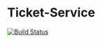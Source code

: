 # Ticket-Service
[![Build Status](https://travis-ci.com/iuanshuai/Ticket-Service.svg?branch=master)](https://travis-ci.com/iuanshuai/Ticket-Service)


